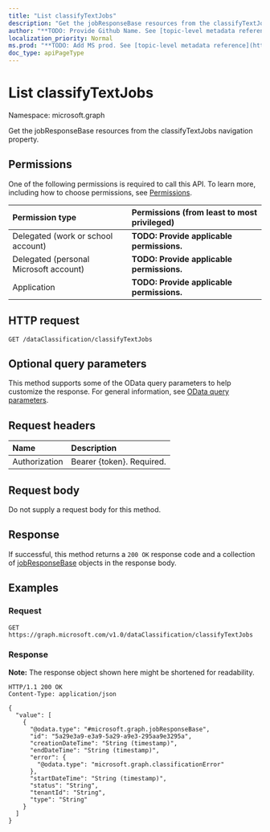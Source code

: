 ```yaml
---
title: "List classifyTextJobs"
description: "Get the jobResponseBase resources from the classifyTextJobs navigation property."
author: "**TODO: Provide Github Name. See [topic-level metadata reference](https://msgo.azurewebsites.net/add/document/guidelines/metadata.html#topic-level-metadata)**"
localization_priority: Normal
ms.prod: "**TODO: Add MS prod. See [topic-level metadata reference](https://msgo.azurewebsites.net/add/document/guidelines/metadata.html#topic-level-metadata)**"
doc_type: apiPageType
---
```


# List classifyTextJobs
Namespace: microsoft.graph



Get the jobResponseBase resources from the classifyTextJobs navigation property.

## Permissions
One of the following permissions is required to call this API. To learn more, including how to choose permissions, see [Permissions](/graph/permissions-reference).

|Permission type|Permissions (from least to most privileged)|
|:---|:---|
|Delegated (work or school account)|**TODO: Provide applicable permissions.**|
|Delegated (personal Microsoft account)|**TODO: Provide applicable permissions.**|
|Application|**TODO: Provide applicable permissions.**|

## HTTP request

<!-- {
  "blockType": "ignored"
}
-->
``` http
GET /dataClassification/classifyTextJobs
```

## Optional query parameters
This method supports some of the OData query parameters to help customize the response. For general information, see [OData query parameters](/graph/query-parameters).

## Request headers
|Name|Description|
|:---|:---|
|Authorization|Bearer {token}. Required.|

## Request body
Do not supply a request body for this method.

## Response

If successful, this method returns a `200 OK` response code and a collection of [jobResponseBase](../resources/jobresponsebase.md) objects in the response body.

## Examples

### Request
<!-- {
  "blockType": "request",
  "name": "list_jobresponsebase"
}
-->
``` http
GET https://graph.microsoft.com/v1.0/dataClassification/classifyTextJobs
```


### Response
**Note:** The response object shown here might be shortened for readability.
<!-- {
  "blockType": "response",
  "truncated": true,
  "@odata.type": "Collection(microsoft.graph.jobResponseBase)"
}
-->
``` http
HTTP/1.1 200 OK
Content-Type: application/json

{
  "value": [
    {
      "@odata.type": "#microsoft.graph.jobResponseBase",
      "id": "5a29e3a9-e3a9-5a29-a9e3-295aa9e3295a",
      "creationDateTime": "String (timestamp)",
      "endDateTime": "String (timestamp)",
      "error": {
        "@odata.type": "microsoft.graph.classificationError"
      },
      "startDateTime": "String (timestamp)",
      "status": "String",
      "tenantId": "String",
      "type": "String"
    }
  ]
}
```

